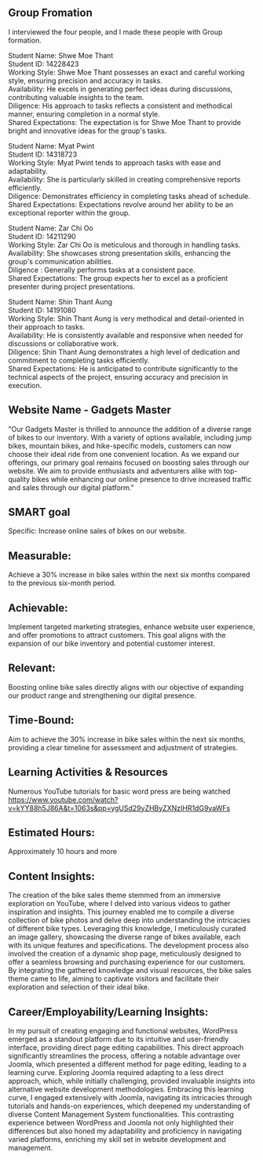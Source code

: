 ## Group Fromation
I interviewed the four people, and I made these people with Group formation.

Student Name: Shwe Moe Thant  
Student ID: 14228423  
Working Style: Shwe Moe Thant possesses an exact and careful working style, ensuring precision and accuracy in tasks.  
Availability: He excels in generating perfect ideas during discussions, contributing valuable insights to the team.  
Diligence: His approach to tasks reflects a consistent and methodical manner, ensuring completion in a normal style.  
Shared Expectations: The expectation is for Shwe Moe Thant to provide bright and innovative ideas for the group's tasks.

Student Name: Myat Pwint  
Student ID: 14318723  
Working Style: Myat Pwint tends to approach tasks with ease and adaptability.  
Availability: She is particularly skilled in creating comprehensive reports efficiently.  
Diligence: Demonstrates efficiency in completing tasks ahead of schedule.  
Shared Expectations: Expectations revolve around her ability to be an exceptional reporter within the group.

Student Name: Zar Chi Oo  
Student ID: 14211290  
Working Style: Zar Chi Oo is meticulous and thorough in handling tasks.  
Availability: She showcases strong presentation skills, enhancing the group's communication abilities.  
Diligence : Generally performs tasks at a consistent pace.  
Shared Expectations: The group expects her to excel as a proficient presenter during project presentations.


Student Name: Shin Thant Aung  
Student ID: 14191080  
Working Style: Shin Thant Aung is very methodical and detail-oriented in their approach to tasks.  
Availability: He is consistently available and responsive when needed for discussions or collaborative work.  
Diligence: Shin Thant Aung demonstrates a high level of dedication and commitment to completing tasks efficiently.  
Shared Expectations: He is anticipated to contribute significantly to the technical aspects of the project, ensuring accuracy and precision in execution.

## Website Name  - Gadgets Master 

"Our Gadgets Master is thrilled to announce the addition of a diverse range of bikes to our inventory. With a variety of options available, including jump bikes, mountain bikes, and hike-specific models, customers can now choose their ideal ride from one convenient location. As we expand our offerings, our primary goal remains focused on boosting sales through our website. We aim to provide enthusiasts and adventurers alike with top-quality bikes while enhancing our online presence to drive increased traffic and sales through our digital platform."

## SMART goal
Specific: 
Increase online sales of bikes on our website.

## Measurable: 
Achieve a 30% increase in bike sales within the next six months compared to the previous six-month period.

## Achievable: 
Implement targeted marketing strategies, enhance website user experience, and offer promotions to attract customers. This goal aligns with the expansion of our bike inventory and potential customer interest.

## Relevant: 
Boosting online bike sales directly aligns with our objective of expanding our product range and strengthening our digital presence.

## Time-Bound: 
Aim to achieve the 30% increase in bike sales within the next six months, providing a clear timeline for assessment and adjustment of strategies.


## Learning Activities & Resources
Numerous YouTube tutorials for basic word press are being watched
https://www.youtube.com/watch?v=kYY88h5J86A&t=1063s&pp=ygUSd29yZHByZXNzIHR1dG9yaWFs

## Estimated Hours: 
Approximately 10 hours and more


## Content Insights:

The creation of the bike sales theme stemmed from an immersive exploration on YouTube, where I delved into various videos to gather inspiration and insights. This journey enabled me to compile a diverse collection of bike photos and delve deep into understanding the intricacies of different bike types. Leveraging this knowledge, I meticulously curated an image gallery, showcasing the diverse range of bikes available, each with its unique features and specifications. The development process also involved the creation of a dynamic shop page, meticulously designed to offer a seamless browsing and purchasing experience for our customers. By integrating the gathered knowledge and visual resources, the bike sales theme came to life, aiming to captivate visitors and facilitate their exploration and selection of their ideal bike.

## Career/Employability/Learning Insights:

In my pursuit of creating engaging and functional websites, WordPress emerged as a standout platform due to its intuitive and user-friendly interface, providing direct page editing capabilities. This direct approach significantly streamlines the process, offering a notable advantage over Joomla, which presented a different method for page editing, leading to a learning curve. Exploring Joomla required adapting to a less direct approach, which, while initially challenging, provided invaluable insights into alternative website development methodologies. Embracing this learning curve, I engaged extensively with Joomla, navigating its intricacies through tutorials and hands-on experiences, which deepened my understanding of diverse Content Management System functionalities. This contrasting experience between WordPress and Joomla not only highlighted their differences but also honed my adaptability and proficiency in navigating varied platforms, enriching my skill set in website development and management.

